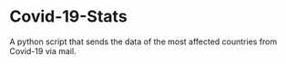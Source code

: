 # Covid-19-Stats
A python script that sends the data of the most affected countries from Covid-19 via mail.
